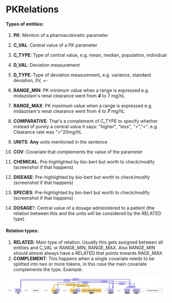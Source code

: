 # PKRelations

#### Types of entities:

1. **PK**: Mention of a pharmacokinetic parameter 

2. **C_VAL**: Central value of a PK parameter

3. **C_TYPE**: Type of central value, e.g. mean, median, population, individual

4. **D_VAL**: Deviation measurement

5. **D_TYPE**: Type of deviation measurement, e.g. variance, standard deviation, IIV, +-

6. **RANGE_MIN**: PK minimum value when a range is expressed e.g. midazolam's renal clearance went from _**4**_ to 7 mg/hL

7. **RANGE_MAX**: PK maximum value when a range is expressed e.g. midazolam's renal clearance went from 4 to _**7**_ mg/hL

8. **COMPARATIVE**: That's a complement of C_TYPE to specify whether instead of purely a central value it says: "higher", "less", ">","<". e.g. Clearance rate was ">"20mg/hL

9. **UNITS**: **Any** units mentioned in the sentence 

10. **COV**: Covariate that complements the value of the parameter

11. **CHEMICAL**: Pre-highlighted by bio-bert but worth to check/modify (screenshot if that happens)
12. **DISEASE**: Pre-highlighted by bio-bert but worth to check/modify (screenshot if that happens)
13. **SPECIES**: Pre-highlighted by bio-bert but worth to check/modify (screenshot if that happens)

14. **DOSAGE**?: Central value of a dosage administered to a patient (the relation between this and the units will be considered by the RELATED type)

#### Relation types:

1. **RELATED**: Main type of relation. Usually this gets assigned between all entities and C_VAL or RANGE_MIN, RANGE_MAX. Also RANGE_MIN should almost always have a RELATED that points towards RAGE_MAX.
2. **COMPLEMENT**: This happens when a single covariate needs to be splitted into two or more tokens, in this case the main covariate complements the type. Example: 

![alt text](example.png)